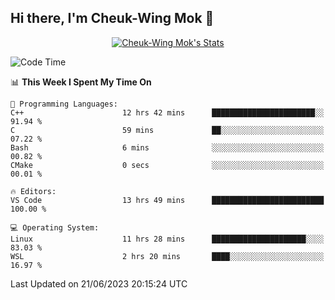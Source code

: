## Hi there, I'm Cheuk-Wing Mok 👋

<!--
**mozro0327/mozro0327** is a ✨ _special_ ✨ repository because its `README.md` (this file) appears on your GitHub profile.

Here are some ideas to get you started:

- 🔭 I’m currently working on ...
- 🌱 I’m currently learning ...
- 👯 I’m looking to collaborate on ...
- 🤔 I’m looking for help with ...
- 💬 Ask me about ...
- 📫 How to reach me: ...
- 😄 Pronouns: ...
- ⚡ Fun fact: ...
-->

<p align="center">
  <a href="https://github.com/mozro0327" class="rich-diff-level-one">
    <img src="https://github-readme-stats.vercel.app/api?username=mozro0327&title_color=333&text_color=777" alt="Cheuk-Wing Mok's Stats" >
    <!-- &hide=issues
    <img src="https://github-readme-stats.vercel.app/api?username=mozro0327&hide=issues&title_color=333&text_color=777" alt="Cheuk-Wing Mok's Stats" >
    -->
  </a>
</p>

<!--START_SECTION:waka-->
![Code Time](http://img.shields.io/badge/Code%20Time-1%2C655%20hrs%2041%20mins-blue)

📊 **This Week I Spent My Time On** 

```text
💬 Programming Languages: 
C++                      12 hrs 42 mins      ███████████████████████░░   91.94 % 
C                        59 mins             ██░░░░░░░░░░░░░░░░░░░░░░░   07.22 % 
Bash                     6 mins              ░░░░░░░░░░░░░░░░░░░░░░░░░   00.82 % 
CMake                    0 secs              ░░░░░░░░░░░░░░░░░░░░░░░░░   00.01 % 

🔥 Editors: 
VS Code                  13 hrs 49 mins      █████████████████████████   100.00 % 

💻 Operating System: 
Linux                    11 hrs 28 mins      █████████████████████░░░░   83.03 % 
WSL                      2 hrs 20 mins       ████░░░░░░░░░░░░░░░░░░░░░   16.97 % 
```


 Last Updated on 21/06/2023 20:15:24 UTC
<!--END_SECTION:waka-->
